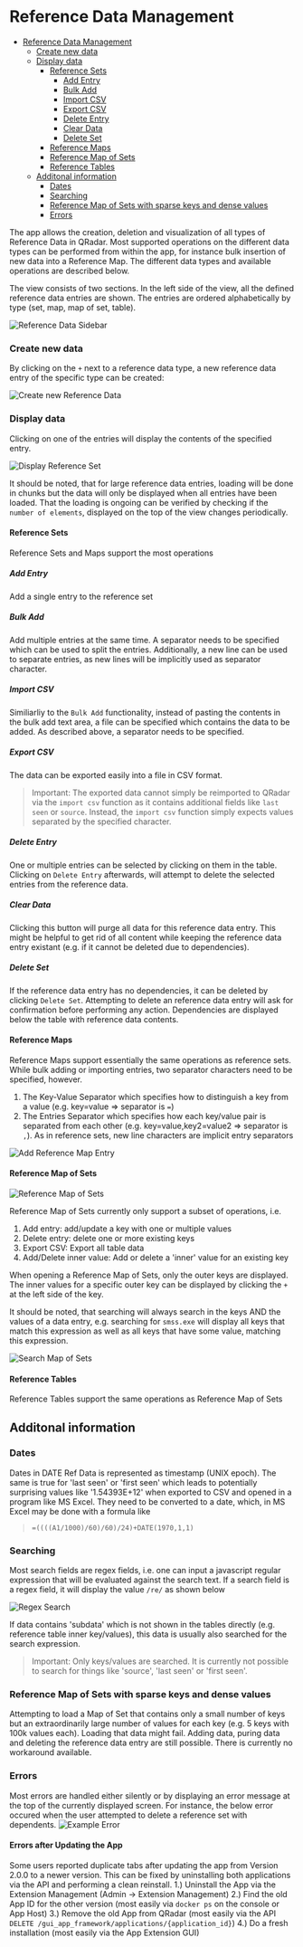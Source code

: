 # Reference Data Management
- [Reference Data Management](#reference-data-management)
    - [Create new data](#create-new-data)
    - [Display data](#display-data)
      - [Reference Sets](#reference-sets)
        - [Add Entry](#add-entry)
        - [Bulk Add](#bulk-add)
        - [Import CSV](#import-csv)
        - [Export CSV](#export-csv)
        - [Delete Entry](#delete-entry)
        - [Clear Data](#clear-data)
        - [Delete Set](#delete-set)
      - [Reference Maps](#reference-maps)
      - [Reference Map of Sets](#reference-map-of-sets)
      - [Reference Tables](#reference-tables)
  - [Additonal information](#additonal-information)
    - [Dates](#dates)
    - [Searching](#searching)
    - [Reference Map of Sets with sparse keys and dense values](#reference-map-of-sets-with-sparse-keys-and-dense-values)
    - [Errors](#errors)



The app allows the creation, deletion and visualization of all types of Reference Data in QRadar. Most supported operations on the different data types can be performed from within the app, for instance bulk insertion of new data into a Reference Map. The different data types and available operations are described below.

The view consists of two sections.
In the left side of the view, all the defined reference data entries are shown. The entries are ordered alphabetically by type (set, map, map of set, table).

![Reference Data Sidebar](referenceDataSidebar.png)

### Create new data
By clicking on the `+` next to a reference data type, a new reference data entry of the specific type can be created:

![Create new Reference Data](referenceDataCreateNew.png)


### Display data
Clicking on one of the entries will display the contents of the specified entry.

![Display Reference Set](referenceSet.png)

It should be noted, that for large reference data entries, loading will be done in chunks but the data will only be displayed when all entries have been loaded. That the loading is ongoing can be verified by checking if the `number of elements`, displayed on the top of the view changes periodically.

#### Reference Sets
Reference Sets and Maps support the most operations

##### Add Entry
Add a single entry to the reference set

##### Bulk Add 
Add multiple entries at the same time. A separator needs to be specified which can be used to split the entries. Additionally, a new line can be used to separate entries, as new lines will be implicitly used as separator character.

##### Import CSV
Similiarliy to the `Bulk Add` functionality, instead of pasting the contents in the bulk add text area, a file can be specified which contains the data to be added. As described above, a separator needs to be specified.

##### Export CSV
The data can be exported easily into a file in CSV format.
> Important: The exported data cannot simply be reimported to QRadar via the `import csv` function as it contains additional fields like `last seen` or `source`. Instead, the `import csv` function simply expects values separated by the specified character.

##### Delete Entry
One or multiple entries can be selected by clicking on them in the table. Clicking on `Delete Entry` afterwards, will attempt to delete the selected entries from the reference data.

##### Clear Data
Clicking this button will purge all data for this reference data entry. This might be helpful to get rid of all content while keeping the reference data entry existant (e.g. if it cannot be deleted due to dependencies).

##### Delete Set
If the reference data entry has no dependencies, it can be deleted by clicking `Delete Set`. Attempting to delete an reference data entry will ask for confirmation before performing any action.
Dependencies are displayed below the table with reference data contents.


#### Reference Maps
Reference Maps support essentially the same operations as reference sets. While bulk adding or importing entries, two separator characters need to be specified, however. 
1. The Key-Value Separator which specifies how to distinguish a key from a value (e.g. key=value => separator is `=`)
2. The Entries Separator which specifies how each key/value pair is separated from each other (e.g. key=value,key2=value2 => separator is `,`). As in reference sets, new line characters are implicit entry separators
   
![Add Reference Map Entry](referenceMapAddEntries.png)

#### Reference Map of Sets
![Reference Map of Sets](referenceDataMoS.png)

Reference Map of Sets currently only support a subset of operations, i.e. 
1. Add entry: add/update a key with one or multiple values
2. Delete entry: delete one or more existing keys
3. Export CSV: Export all table data
4. Add/Delete inner value: Add or delete a 'inner' value for an existing key

When opening a Reference Map of Sets, only the outer keys are displayed. The inner values for a specific outer key can be displayed by clicking the `+` at the left side of the key.

It should be noted, that searching will always search in the keys AND the values of a data entry, e.g. searching for `smss.exe` will display all keys that match this expression as well as all keys that have some value, matching this expression.

![Search Map of Sets](referenceDataSearchMoS.png)

#### Reference Tables
Reference Tables support the same operations as Reference Map of Sets

## Additonal information

### Dates
Dates in DATE Ref Data is represented as timestamp (UNIX epoch). The same is true for 'last seen' or 'first seen' which leads to potentially surprising values like '1.54393E+12' when exported to CSV and opened in a program like MS Excel. They need to be converted to a date, which, in MS Excel may be done with a formula like 

> ```=((((A1/1000)/60)/60)/24)+DATE(1970,1,1)```


### Searching
Most search fields are regex fields, i.e. one can input a javascript regular expression that will be evaluated against the search text. If a search field is a regex field, it will display the value `/re/` as shown below

![Regex Search](searchField.png)

If data contains 'subdata' which is not shown in the tables directly (e.g. reference table inner key/values), this data is usually also searched for the search expression.

> Important: Only keys/values are searched. It is currently not possible to search for things like 'source', 'last seen' or 'first seen'.

### Reference Map of Sets with sparse keys and dense values
Attempting to load a Map of Set that contains only a small number of keys but an extraordinarily large number of values for each key (e.g. 5 keys with 100k values each). Loading that data might fail. Adding data, puring data and deleting the reference data entry are still possible. There is currently no workaround available.

### Errors
Most errors are handled either silently or by displaying an error message at the top of the currently displayed screen. For instance, the below error occured when the user attempted to delete a reference set with dependents.
![Example Error](referenceDataDeleteFailed.png)


#### Errors after Updating the App
Some users reported duplicate tabs after updating the app from Version 2.0.0 to a newer version. This can be fixed by uninstalling both applications via the API and performing a clean reinstall.
1.) Uninstall the App via the Extension Management (Admin -> Extension Management)
2.) Find the old App ID for the other version (most easily via `docker ps` on the console or App Host)
3.) Remove the old App from QRadar (most easily via the API `DELETE /gui_app_framework/applications/{application_id}`)
4.) Do a fresh installation (most easily via the App Extension GUI)